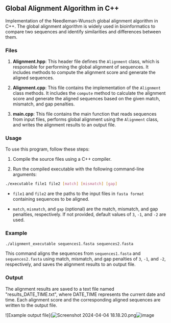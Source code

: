 ## Global Alignment Algorithm in C++

Implementation of the Needleman-Wunsch global alignment algorithm in C++. The global alignment algorithm is widely used in bioinformatics to compare two sequences and identify similarities and differences between them.

### Files

1. **Alignment.hpp**: This header file defines the `Alignment` class, which is responsible for performing the global alignment of sequences. It includes methods to compute the alignment score and generate the aligned sequences.

2. **Alignment.cpp**: This file contains the implementation of the `Alignment` class methods. It includes the `compute` method to calculate the alignment score and generate the aligned sequences based on the given match, mismatch, and gap penalties.

3. **main.cpp**: This file contains the main function that reads sequences from input files, performs global alignment using the `Alignment` class, and writes the alignment results to an output file.

### Usage

To use this program, follow these steps:

1. Compile the source files using a C++ compiler.
   
2. Run the compiled executable with the following command-line arguments:

```bash
./executable file1 file2 [match] [mismatch] [gap]
```


- `file1` and `file2` are the paths to the input files in `fasta format` containing sequences to be aligned.

- `match`, `mismatch`, and `gap` (optional) are the match, mismatch, and gap penalties, respectively. If not provided, default values of `3`, `-1`, and `-2` are used.

### Example

```bash
./alignment_executable sequences1.fasta sequences2.fasta
```


This command aligns the sequences from `sequences1.fasta` and `sequences2.fasta` using match, mismatch, and gap penalties of `3`, `-1`, and `-2`, respectively, and saves the alignment results to an output file.

### Output

The alignment results are saved to a text file named "results_DATE_TIME.txt", where DATE_TIME represents the current date and time. Each alignment score and the corresponding aligned sequences are written to the output file.

![Example output file](<img src="blob:chrome-untrusted://media-app/16c03f3d-d130-4f4a-ba82-0a9b0bb0123c" alt="Screenshot 2024-04-04 18.18.20.png"/>![image](https://github.com/kris96tian/dsa_cpp/assets/92834350/3ca67755-718f-4814-be5e-9ee0ce26786f)


